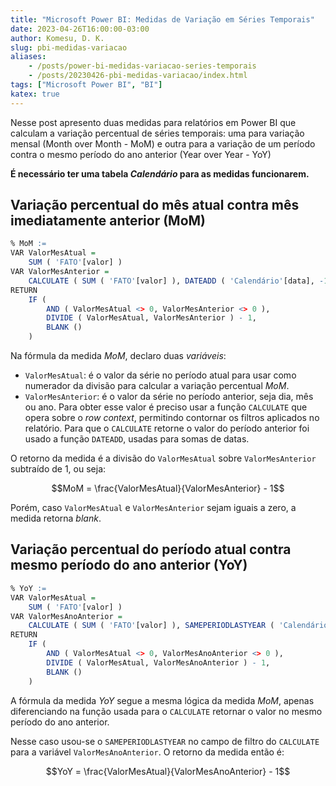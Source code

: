 ```yaml
---
title: "Microsoft Power BI: Medidas de Variação em Séries Temporais"
date: 2023-04-26T16:00:00-03:00
author: Komesu, D. K.
slug: pbi-medidas-variacao
aliases:
    - /posts/power-bi-medidas-variacao-series-temporais
    - /posts/20230426-pbi-medidas-variacao/index.html
tags: ["Microsoft Power BI", "BI"]
katex: true
---
```


Nesse post apresento duas medidas para relatórios em Power BI que calculam a variação percentual de séries temporais: uma para variação mensal (Month over Month - MoM) e outra para a variação de um período contra o mesmo período do ano anterior (Year over Year - YoY)

<!--more-->

__É necessário ter uma tabela *Calendário* para as medidas funcionarem.__

## Variação percentual do mês atual contra mês imediatamente anterior (MoM)

```r
% MoM :=
VAR ValorMesAtual =
    SUM ( 'FATO'[valor] )
VAR ValorMesAnterior =
    CALCULATE ( SUM ( 'FATO'[valor] ), DATEADD ( 'Calendário'[data], -1, MONTH ) )
RETURN
    IF (
        AND ( ValorMesAtual <> 0, ValorMesAnterior <> 0 ),
        DIVIDE ( ValorMesAtual, ValorMesAnterior ) - 1,
        BLANK ()
    )
```

Na fórmula da medida _MoM_, declaro duas _variáveis_:

- `ValorMesAtual`: é o valor da série no período atual para usar como numerador da divisão para calcular a variação percentual _MoM_.
- `ValorMesAnterior`: é o valor da série no período anterior, seja dia, mês ou ano. Para obter esse valor é preciso usar a função `CALCULATE` que opera sobre o _row context_, permitindo contornar os filtros aplicados no relatório. Para que o `CALCULATE` retorne o valor do período anterior foi usado a função `DATEADD`, usadas para somas de datas.

O retorno da medida é a divisão do `ValorMesAtual` sobre `ValorMesAnterior` subtraído de 1, ou seja:

$$MoM = \frac{ValorMesAtual}{ValorMesAnterior} - 1$$

Porém, caso `ValorMesAtual` e `ValorMesAnterior` sejam iguais a zero, a medida retorna _blank_.

## Variação percentual do período atual contra mesmo período do ano anterior (YoY)

```r
% YoY :=
VAR ValorMesAtual =
    SUM ( 'FATO'[valor] )
VAR ValorMesAnoAnterior =
    CALCULATE ( SUM ( 'FATO'[valor] ), SAMEPERIODLASTYEAR ( 'Calendário'[data] ) )
RETURN
    IF (
        AND ( ValorMesAtual <> 0, ValorMesAnoAnterior <> 0 ),
        DIVIDE ( ValorMesAtual, ValorMesAnoAnterior ) - 1,
        BLANK ()
    )
```

A fórmula da medida _YoY_ segue a mesma lógica da medida _MoM_, apenas diferenciando na função usada para o `CALCULATE` retornar o valor no mesmo período do ano anterior.

Nesse caso usou-se o `SAMEPERIODLASTYEAR` no campo de filtro do `CALCULATE` para a variável `ValorMesAnoAnterior`. O retorno da medida então é:

$$YoY = \frac{ValorMesAtual}{ValorMesAnoAnterior} - 1$$
